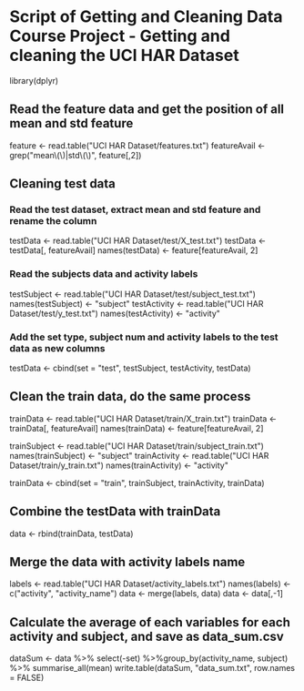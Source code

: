 # Script of Getting and Cleaning Data Course Project - Getting and cleaning the UCI HAR Dataset
library(dplyr)

## Read the feature data and get the position of all mean and std feature
feature <- read.table("UCI HAR Dataset/features.txt")
featureAvail <- grep("mean\\(\\)|std\\(\\)", feature[,2])

## Cleaning test data
### Read the test dataset, extract mean and std feature and rename the column
testData <- read.table("UCI HAR Dataset/test/X_test.txt")
testData <- testData[, featureAvail]
names(testData) <- feature[featureAvail, 2]

### Read the subjects data and activity labels
testSubject <- read.table("UCI HAR Dataset/test/subject_test.txt")
names(testSubject) <- "subject"
testActivity <- read.table("UCI HAR Dataset/test/y_test.txt")
names(testActivity) <- "activity"

### Add the set type, subject num and activity labels to the test data as new columns
testData <- cbind(set = "test", testSubject, testActivity, testData)

## Clean the train data, do the same process
trainData <- read.table("UCI HAR Dataset/train/X_train.txt")
trainData <- trainData[, featureAvail]
names(trainData) <- feature[featureAvail, 2]

trainSubject <- read.table("UCI HAR Dataset/train/subject_train.txt")
names(trainSubject) <- "subject"
trainActivity <- read.table("UCI HAR Dataset/train/y_train.txt")
names(trainActivity) <- "activity"

trainData <- cbind(set = "train", trainSubject, trainActivity, trainData)

## Combine the testData with trainData
data <- rbind(trainData, testData)

## Merge the data with activity labels name
labels <- read.table("UCI HAR Dataset/activity_labels.txt")
names(labels) <- c("activity", "activity_name")
data <- merge(labels, data)
data <- data[,-1]

## Calculate the average of each variables for each activity and subject, and save as data_sum.csv
dataSum <- data %>% select(-set) %>%group_by(activity_name, subject) %>% summarise_all(mean)
write.table(dataSum, "data_sum.txt", row.names = FALSE)
